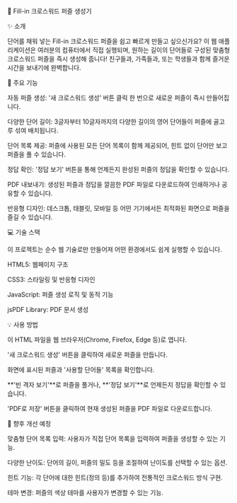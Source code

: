 🧩 Fill-in 크로스워드 퍼즐 생성기


✨ 소개

단어를 채워 넣는 Fill-in 크로스워드 퍼즐을 쉽고 빠르게 만들고 싶으신가요? 
이 웹 애플리케이션은 여러분의 컴퓨터에서 직접 실행되며, 원하는 길이의 단어들로 구성된 맞춤형 크로스워드 퍼즐을 즉시 생성해 줍니다! 
친구들과, 가족들과, 또는 학생들과 함께 즐거운 시간을 보내기에 완벽합니다.


🚀 주요 기능

자동 퍼즐 생성: '새 크로스워드 생성' 버튼 클릭 한 번으로 새로운 퍼즐이 즉시 만들어집니다.

다양한 단어 길이: 3글자부터 10글자까지의 다양한 길이의 영어 단어들이 퍼즐에 골고루 섞여 배치됩니다.

단어 목록 제공: 퍼즐에 사용된 모든 단어 목록이 함께 제공되어, 힌트 없이 단어만 보고 퍼즐을 풀 수 있습니다.

정답 확인: '정답 보기' 버튼을 통해 언제든지 완성된 퍼즐의 정답을 확인할 수 있습니다.

PDF 내보내기: 생성된 퍼즐과 정답을 깔끔한 PDF 파일로 다운로드하여 인쇄하거나 공유할 수 있습니다.

반응형 디자인: 데스크톱, 태블릿, 모바일 등 어떤 기기에서든 최적화된 화면으로 퍼즐을 즐길 수 있습니다.


💻 기술 스택

이 프로젝트는 순수 웹 기술로만 만들어져 어떤 환경에서도 쉽게 실행할 수 있습니다.

HTML5: 웹페이지 구조

CSS3: 스타일링 및 반응형 디자인

JavaScript: 퍼즐 생성 로직 및 동적 기능

jsPDF Library: PDF 문서 생성

💡 사용 방법

이 HTML 파일을 웹 브라우저(Chrome, Firefox, Edge 등)로 엽니다.

'새 크로스워드 생성' 버튼을 클릭하여 새로운 퍼즐을 만듭니다.

화면에 표시된 퍼즐과 '사용할 단어들' 목록을 확인합니다.

**'빈 격자 보기'**로 퍼즐을 풀거나, **'정답 보기'**로 언제든지 정답을 확인할 수 있습니다.

'PDF로 저장' 버튼을 클릭하여 현재 생성된 퍼즐을 PDF 파일로 다운로드합니다.

🔮 향후 개선 예정

맞춤형 단어 목록 입력: 사용자가 직접 단어 목록을 입력하여 퍼즐을 생성할 수 있는 기능.

다양한 난이도: 단어의 길이, 퍼즐의 밀도 등을 조절하여 난이도를 선택할 수 있는 옵션.

힌트 기능: 각 단어에 대한 힌트(정의 등)를 추가하여 전통적인 크로스워드 방식 구현.

테마 변경: 퍼즐의 색상 테마를 사용자가 변경할 수 있는 기능.
